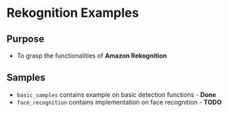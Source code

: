 # Rekognition Examples

## Purpose
- To grasp the functionalities of **Amazon Rekognition**

## Samples

- `basic_samples` contains example on basic detection functions - **Done**
- `face_recognition` contains implementation on face recognition - **TODO**